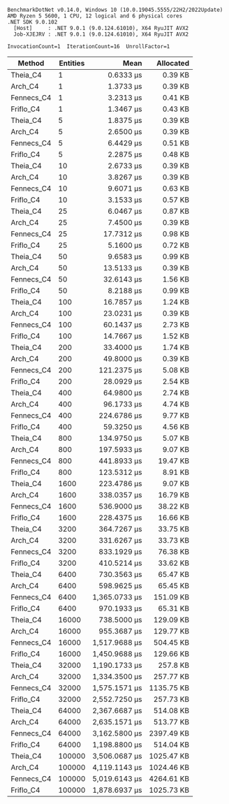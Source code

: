 ```

BenchmarkDotNet v0.14.0, Windows 10 (10.0.19045.5555/22H2/2022Update)
AMD Ryzen 5 5600, 1 CPU, 12 logical and 6 physical cores
.NET SDK 9.0.102
  [Host]     : .NET 9.0.1 (9.0.124.61010), X64 RyuJIT AVX2
  Job-XJEJRV : .NET 9.0.1 (9.0.124.61010), X64 RyuJIT AVX2

InvocationCount=1  IterationCount=16  UnrollFactor=1  

```
| Method     | Entities | Mean          | Allocated  |
|----------- |--------- |--------------:|-----------:|
| Theia_C4   | 1        |     0.6333 μs |    0.39 KB |
| Arch_C4    | 1        |     1.3733 μs |    0.39 KB |
| Fennecs_C4 | 1        |     3.2313 μs |    0.41 KB |
| Friflo_C4  | 1        |     1.3467 μs |    0.43 KB |
| Theia_C4   | 5        |     1.8375 μs |    0.39 KB |
| Arch_C4    | 5        |     2.6500 μs |    0.39 KB |
| Fennecs_C4 | 5        |     6.4429 μs |    0.51 KB |
| Friflo_C4  | 5        |     2.2875 μs |    0.48 KB |
| Theia_C4   | 10       |     2.6733 μs |    0.39 KB |
| Arch_C4    | 10       |     3.8267 μs |    0.39 KB |
| Fennecs_C4 | 10       |     9.6071 μs |    0.63 KB |
| Friflo_C4  | 10       |     3.1533 μs |    0.57 KB |
| Theia_C4   | 25       |     6.0467 μs |    0.87 KB |
| Arch_C4    | 25       |     7.4500 μs |    0.39 KB |
| Fennecs_C4 | 25       |    17.7312 μs |    0.98 KB |
| Friflo_C4  | 25       |     5.1600 μs |    0.72 KB |
| Theia_C4   | 50       |     9.6583 μs |    0.99 KB |
| Arch_C4    | 50       |    13.5133 μs |    0.39 KB |
| Fennecs_C4 | 50       |    32.6143 μs |    1.56 KB |
| Friflo_C4  | 50       |     8.2188 μs |    0.99 KB |
| Theia_C4   | 100      |    16.7857 μs |    1.24 KB |
| Arch_C4    | 100      |    23.0231 μs |    0.39 KB |
| Fennecs_C4 | 100      |    60.1437 μs |    2.73 KB |
| Friflo_C4  | 100      |    14.7667 μs |    1.52 KB |
| Theia_C4   | 200      |    33.4000 μs |    1.74 KB |
| Arch_C4    | 200      |    49.8000 μs |    0.39 KB |
| Fennecs_C4 | 200      |   121.2375 μs |    5.08 KB |
| Friflo_C4  | 200      |    28.0929 μs |    2.54 KB |
| Theia_C4   | 400      |    64.9800 μs |    2.74 KB |
| Arch_C4    | 400      |    96.1733 μs |    4.74 KB |
| Fennecs_C4 | 400      |   224.6786 μs |    9.77 KB |
| Friflo_C4  | 400      |    59.3250 μs |    4.56 KB |
| Theia_C4   | 800      |   134.9750 μs |    5.07 KB |
| Arch_C4    | 800      |   197.5933 μs |    9.07 KB |
| Fennecs_C4 | 800      |   441.8933 μs |   19.47 KB |
| Friflo_C4  | 800      |   123.5312 μs |    8.91 KB |
| Theia_C4   | 1600     |   223.4786 μs |    9.07 KB |
| Arch_C4    | 1600     |   338.0357 μs |   16.79 KB |
| Fennecs_C4 | 1600     |   536.9000 μs |   38.22 KB |
| Friflo_C4  | 1600     |   228.4375 μs |   16.66 KB |
| Theia_C4   | 3200     |   364.7267 μs |   33.75 KB |
| Arch_C4    | 3200     |   331.6267 μs |   33.73 KB |
| Fennecs_C4 | 3200     |   833.1929 μs |   76.38 KB |
| Friflo_C4  | 3200     |   410.5214 μs |   33.62 KB |
| Theia_C4   | 6400     |   730.3563 μs |   65.47 KB |
| Arch_C4    | 6400     |   598.9625 μs |   65.45 KB |
| Fennecs_C4 | 6400     | 1,365.0733 μs |  151.09 KB |
| Friflo_C4  | 6400     |   970.1933 μs |   65.31 KB |
| Theia_C4   | 16000    |   738.5000 μs |  129.09 KB |
| Arch_C4    | 16000    |   955.3687 μs |  129.77 KB |
| Fennecs_C4 | 16000    | 1,517.9688 μs |  504.45 KB |
| Friflo_C4  | 16000    | 1,450.9688 μs |  129.66 KB |
| Theia_C4   | 32000    | 1,190.1733 μs |   257.8 KB |
| Arch_C4    | 32000    | 1,334.3500 μs |  257.77 KB |
| Fennecs_C4 | 32000    | 1,575.1571 μs | 1135.75 KB |
| Friflo_C4  | 32000    | 2,552.7250 μs |  257.73 KB |
| Theia_C4   | 64000    | 2,367.6687 μs |  514.08 KB |
| Arch_C4    | 64000    | 2,635.1571 μs |  513.77 KB |
| Fennecs_C4 | 64000    | 3,162.5800 μs | 2397.49 KB |
| Friflo_C4  | 64000    | 1,198.8800 μs |  514.04 KB |
| Theia_C4   | 100000   | 3,506.0687 μs | 1025.47 KB |
| Arch_C4    | 100000   | 4,119.1143 μs | 1024.46 KB |
| Fennecs_C4 | 100000   | 5,019.6143 μs | 4264.61 KB |
| Friflo_C4  | 100000   | 1,878.6937 μs | 1025.73 KB |
